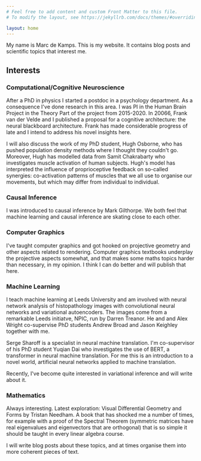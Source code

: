 ```yaml
---
# Feel free to add content and custom Front Matter to this file.
# To modify the layout, see https://jekyllrb.com/docs/themes/#overriding-theme-defaults

layout: home
---
```

My name is Marc de Kamps. This is my website. It contains blog posts and scientific topics that interest me.
## Interests
### Computational/Cognitive Neuroscience
After a PhD in physics I started a postdoc in a psychology department.  As a consequence I've done research in this area. I was PI in the Human Brain Project in the Theory Part of the project from 2015-2020. In 20066, Frank van der Velde and I published a proposal for a cognitive architecture: the neural blackboard architecture. Frank has made
considerable progress of late and I intend to address his novel insights here.

I will also discuss the work of my PhD student, Hugh Osborne, who has pushed population density methods where I thought they couldn't go. Moreover, Hugh has modelled
data from Samit Chakrabarty who investigates muscle activation of human subjects. Hugh's model has interpreted the influence of proprioceptive feedback on so-called synergies:
co-activation patterns of muscles that we all use to organise our movements, but which may differ from individual to individual.

### Causal Inference
I was introduced to causal inference by Mark Gilthorpe. We both feel that machine learning and causal inference are skating close to each other.

### Computer Graphics
I've taught computer graphics and got hooked on projective geometry and other aspects related to rendering. Computer graphics textbooks underplay the projective aspects somewhat,
and that makes some maths topics harder than necessary, in my opinion. I think I can do better and will publish that here.

### Machine Learning

I teach machine learning at Leeds University and am involved with neural network analysis of  histopathology images with
convolutional neural networks and variational autoencoders.
The images come from a remarkable Leeds initiatve, NPIC, run by Darren Treanor. He and and Alex Wright co-supervise PhD students Andrew Broad and Jason Keighley together with me.

Serge Sharoff is a specialist in neural machine translation. I'm co-supervisor of his PhD student Yuqian Dai who investigates the use of BERT, a transformer in
neural machine translation. For me this is an introduction to a novel world, artificial neural networks applied to machine translation.

Recently, I've become quite interested in variational inference and will write about it.

### Mathematics

Always interesting. Latest exploration: Visual Differential Geometry and Forms by Tristan Needham. A book that has shocked me a number of times, for example with a proof of the
Spectral Theorem (symmetric matrices have real eigenvalues and eigenvectors that are orthogonal) that is so simple it should be taught in every linear algebra course.

I will write blog posts about these topics, and at times organise them into more coherent pieces of text.